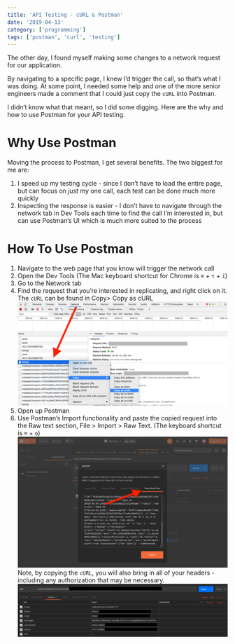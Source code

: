 ```yaml
---
title: 'API Testing - cURL & Postman'
date: '2019-04-13'
category: ['programming']
tags: ['postman', 'curl', 'testing']
---
```


The other day, I found myself making some changes to a network request for our application.

By navigating to a specific page, I knew I’d trigger the call, so that’s what I was doing. At some point, I needed some help and one of the more senior engineers made a comment that I could just copy the `cURL` into Postman.

I didn’t know what that meant, so I did some digging. Here are the why and how to use Postman for your API testing.

# Why Use Postman

Moving the process to Postman, I get several benefits. The two biggest for me are:

1. I speed up my testing cycle - since I don’t have to load the entire page, but can focus on _just_ my one call, each test can be done much more quickly
2. Inspecting the response is easier - I don’t have to navigate through the network tab in Dev Tools each time to find the call I’m interested in, but can use Postman’s UI which is much more suited to the process

# How To Use Postman

1. Navigate to the web page that you know will trigger the network call
2. Open the Dev Tools (The Mac keyboard shortcut for Chrome is `⌘` + `⌥` + `i`)
3. Go to the Network tab
4. Find the request that you’re interested in replicating, and right click on it. The `cURL` can be found in Copy> Copy as cURL
   ![](./network-tab.png)
5. Open up Postman
6. Use Postman’s Import functionality and paste the copied request into the Raw text section, File > Import > Raw Text. (The keyboard shortcut is `⌘` + `o`)
   ![](./raw-text.png)
   Note, by copying the `cURL`, you will also bring in all of your headers - including any authorization that may be necessary.
   ![](./headers.png)
